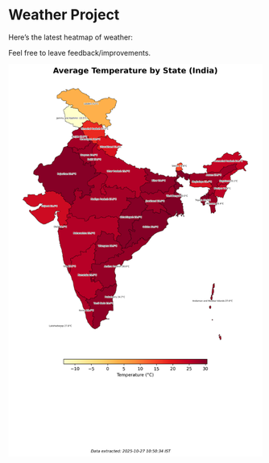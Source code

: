 # Weather Project

Here’s the latest heatmap of weather:

Feel free to leave feedback/improvements.

![India Heatmap](docs/assets/india_heatmap.png?v=FF0124)
